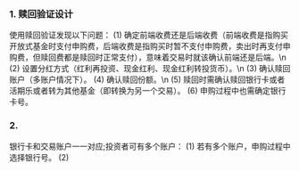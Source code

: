 <!--
 * @Author: DongjiWang
 * @Date: 2020-07-28 16:43:56
 * @LastEditors: DongjiWang
 * @LastEditTime: 2020-07-31 21:55:56
 * @FilePath: \嘉实实习\会议-7.28.md
--> 
### 1. 赎回验证设计
使用赎回验证发现以下问题：
(1) 确定前端收费还是后端收费（前端收费是指购买开放式基金时支付申购费，后端收费是指购买时暂不支付申购费，卖出时再支付申购费，但赎回费都是赎回时正常支付），意味着交易时就该确认前端还是后端。\n
(2) 设置分红方式（红利再投资、现金红利、现金红利转投货币）。\n
(3) 确认赎回账户（多账户情况下）。
(4) 确认赎回份额。\n
(5) 赎回时需确认赎回银行卡或者活期乐或者转为其他基金（即转换为另一个交易）。
(6) 申购过程中也需确定银行卡号。
### 2. 
银行卡和交易账户一一对应;投资者可有多个账户：
(1) 若有多个账户，申购过程中选择银行号。
(2) 